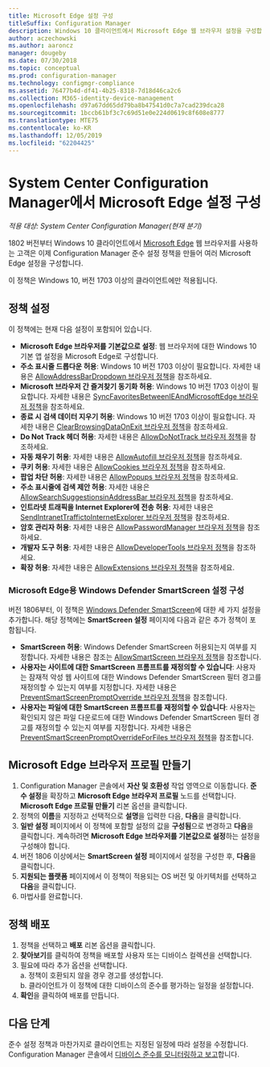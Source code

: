 ```yaml
---
title: Microsoft Edge 설정 구성
titleSuffix: Configuration Manager
description: Windows 10 클라이언트에서 Microsoft Edge 웹 브라우저 설정을 구성합니다.
author: aczechowski
ms.author: aaroncz
manager: dougeby
ms.date: 07/30/2018
ms.topic: conceptual
ms.prod: configuration-manager
ms.technology: configmgr-compliance
ms.assetid: 76477b4d-df41-4b25-8318-7d18d46ca2c6
ms.collection: M365-identity-device-management
ms.openlocfilehash: d97a67dd65dd79ba8b47541d0c7a7cad239dca28
ms.sourcegitcommit: 1bccb61bf3c7c69d51e0e224d0619c8f608e8777
ms.translationtype: MTE75
ms.contentlocale: ko-KR
ms.lasthandoff: 12/05/2019
ms.locfileid: "62204425"
---
```

# <a name="configure-microsoft-edge-settings-in-system-center-configuration-manager"></a>System Center Configuration Manager에서 Microsoft Edge 설정 구성

*적용 대상: System Center Configuration Manager(현재 분기)*

<!-- 1357310 -->
1802 버전부터 Windows 10 클라이언트에서 [Microsoft Edge](https://technet.microsoft.com/microsoft-edge/bb265256) 웹 브라우저를 사용하는 고객은 이제 Configuration Manager 준수 설정 정책을 만들어 여러 Microsoft Edge 설정을 구성합니다. 

이 정책은 Windows 10, 버전 1703 이상의 클라이언트에만 적용됩니다. <!--511552-->


## <a name="policy-settings"></a>정책 설정
이 정책에는 현재 다음 설정이 포함되어 있습니다.
- **Microsoft Edge 브라우저를 기본값으로 설정**: 웹 브라우저에 대한 Windows 10 기본 앱 설정을 Microsoft Edge로 구성합니다.
- **주소 표시줄 드롭다운 허용**: Windows 10 버전 1703 이상이 필요합니다. 자세한 내용은 [AllowAddressBarDropdown 브라우저 정책](/windows/client-management/mdm/policy-csp-browser#browser-allowaddressbardropdown)을 참조하세요.
- **Microsoft 브라우저 간 즐겨찾기 동기화 허용**: Windows 10 버전 1703 이상이 필요합니다. 자세한 내용은 [SyncFavoritesBetweenIEAndMicrosoftEdge 브라우저 정책](/windows/client-management/mdm/policy-csp-browser#browser-syncfavoritesbetweenieandmicrosoftedge)을 참조하세요.
- **종료 시 검색 데이터 지우기 허용**: Windows 10 버전 1703 이상이 필요합니다. 자세한 내용은 [ClearBrowsingDataOnExit 브라우저 정책](/windows/client-management/mdm/policy-csp-browser#browser-clearbrowsingdataonexit)을 참조하세요.
- **Do Not Track 헤더 허용**: 자세한 내용은 [AllowDoNotTrack 브라우저 정책](/windows/client-management/mdm/policy-csp-browser#browser-allowdonottrack)을 참조하세요.
- **자동 채우기 허용**: 자세한 내용은 [AllowAutofill 브라우저 정책](/windows/client-management/mdm/policy-csp-browser#browser-allowautofill)을 참조하세요.
- **쿠키 허용**: 자세한 내용은 [AllowCookies 브라우저 정책](/windows/client-management/mdm/policy-csp-browser#browser-allowcookies)을 참조하세요.
- **팝업 차단 허용**: 자세한 내용은 [AllowPopups 브라우저 정책](/windows/client-management/mdm/policy-csp-browser#browser-allowpopups)을 참조하세요.
- **주소 표시줄에 검색 제안 허용**: 자세한 내용은 [AllowSearchSuggestionsinAddressBar 브라우저 정책](/windows/client-management/mdm/policy-csp-browser#browser-allowsearchsuggestionsinaddressbar)을 참조하세요.
- **인트라넷 트래픽을 Internet Explorer에 전송 허용**: 자세한 내용은 [SendIntranetTraffictoInternetExplorer 브라우저 정책](/windows/client-management/mdm/policy-csp-browser#browser-sendintranettraffictointernetexplorer)을 참조하세요.
- **암호 관리자 허용**: 자세한 내용은 [AllowPasswordManager 브라우저 정책](/windows/client-management/mdm/policy-csp-browser#browser-allowpasswordmanager)을 참조하세요.
- **개발자 도구 허용**: 자세한 내용은 [AllowDeveloperTools 브라우저 정책](/windows/client-management/mdm/policy-csp-browser#browser-allowdevelopertools)을 참조하세요.
- **확장 허용**: 자세한 내용은 [AllowExtensions 브라우저 정책](/windows/client-management/mdm/policy-csp-browser#browser-allowextensions)을 참조하세요.


### <a name="configure-windows-defender-smartscreen-settings-for-microsoft-edge"></a>Microsoft Edge용 Windows Defender SmartScreen 설정 구성
<!--1353701-->
버전 1806부터, 이 정책은 [Windows Defender SmartScreen](/windows/security/threat-protection/windows-defender-smartscreen/windows-defender-smartscreen-overview)에 대한 세 가지 설정을 추가합니다. 해당 정책에는 **SmartScreen 설정** 페이지에 다음과 같은 추가 정책이 포함됩니다.

- **SmartScreen 허용**: Windows Defender SmartScreen 허용되는지 여부를 지정합니다. 자세한 내용은 참조는 [AllowSmartScreen 브라우저 정책](/windows/client-management/mdm/policy-csp-browser#browser-allowsmartscreen)을 참조합니다.
- **사용자는 사이트에 대한 SmartScreen 프롬프트를 재정의할 수 있습니다**: 사용자는 잠재적 악성 웹 사이트에 대한 Windows Defender SmartScreen 필터 경고를 재정의할 수 있는지 여부를 지정합니다. 자세한 내용은 [PreventSmartScreenPromptOverride 브라우저 정책](/windows/client-management/mdm/policy-csp-browser#browser-preventsmartscreenpromptoverride)을 참조합니다.
- **사용자는 파일에 대한 SmartScreen 프롬프트를 재정의할 수 있습니다**: 사용자는 확인되지 않은 파일 다운로드에 대한 Windows Defender SmartScreen 필터 경고를 재정의할 수 있는지 여부를 지정합니다. 자세한 내용은 [PreventSmartScreenPromptOverrideForFiles 브라우저 정책](/windows/client-management/mdm/policy-csp-browser#browser-preventsmartscreenpromptoverrideforfiles)을 참조합니다.



## <a name="create-the-microsoft-edge-browser-profile"></a>Microsoft Edge 브라우저 프로필 만들기

1. Configuration Manager 콘솔에서 **자산 및 호환성** 작업 영역으로 이동합니다. **준수 설정**을 확장하고 **Microsoft Edge 브라우저 프로필** 노드를 선택합니다. **Microsoft Edge 프로필 만들기** 리본 옵션을 클릭합니다.
2. 정책의 **이름**을 지정하고 선택적으로 **설명**을 입력한 다음, **다음**을 클릭합니다.
3. **일반 설정** 페이지에서 이 정책에 포함할 설정의 값을 **구성됨**으로 변경하고 **다음**을 클릭합니다. 계속하려면 **Microsoft Edge 브라우저를 기본값으로 설정**하는 설정을 구성해야 합니다.
4. 버전 1806 이상에서는 **SmartScreen 설정** 페이지에서 설정을 구성한 후, **다음**을 클릭합니다. 
5. **지원되는 플랫폼** 페이지에서 이 정책이 적용되는 OS 버전 및 아키텍처를 선택하고 **다음**을 클릭합니다. 
6. 마법사를 완료합니다.



## <a name="deploy-the-policy"></a>정책 배포

1. 정책을 선택하고 **배포** 리본 옵션을 클릭합니다.
2. **찾아보기**를 클릭하여 정책을 배포할 사용자 또는 디바이스 컬렉션을 선택합니다. 
3. 필요에 따라 추가 옵션을 선택합니다.  
     a. 정책이 호환되지 않을 경우 경고를 생성합니다.  
     b. 클라이언트가 이 정책에 대한 디바이스의 준수를 평가하는 일정을 설정합니다. 
4. **확인**을 클릭하여 배포를 만듭니다.



## <a name="next-steps"></a>다음 단계

준수 설정 정책과 마찬가지로 클라이언트는 지정된 일정에 따라 설정을 수정합니다. Configuration Manager 콘솔에서 [디바이스 준수를 모니터링하고 보고](/sccm/compliance/deploy-use/monitor-compliance-settings)합니다.
